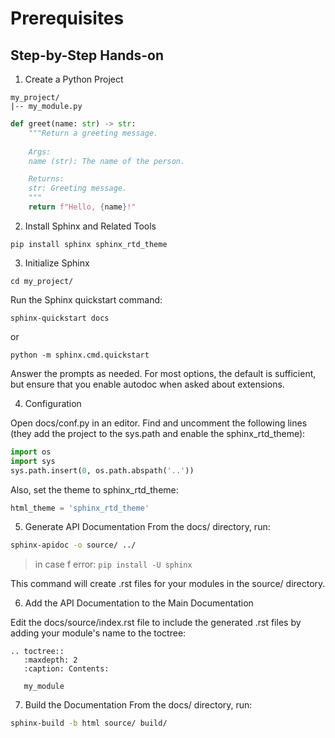 # Prerequisites

## Step-by-Step Hands-on

1. Create a Python Project
```
my_project/
|-- my_module.py
```

```python
def greet(name: str) -> str:
    """Return a greeting message.
    
    Args:
    name (str): The name of the person.

    Returns:
    str: Greeting message.
    """
    return f"Hello, {name}!"
```

2. Install Sphinx and Related Tools

```
pip install sphinx sphinx_rtd_theme
```

3. Initialize Sphinx

```
cd my_project/
```
Run the Sphinx quickstart command:
```
sphinx-quickstart docs
```
or
```
python -m sphinx.cmd.quickstart
```
Answer the prompts as needed. For most options, the default is sufficient, but ensure that you enable autodoc when asked about extensions.

4. Configuration

Open docs/conf.py in an editor. Find and uncomment the following lines (they add the project to the sys.path and enable the sphinx_rtd_theme):

```python
import os
import sys
sys.path.insert(0, os.path.abspath('..'))
```
Also, set the theme to sphinx_rtd_theme:

```python
html_theme = 'sphinx_rtd_theme'
```
5. Generate API Documentation
From the docs/ directory, run:

```bash
sphinx-apidoc -o source/ ../
```
> in case f error:
> ```pip install -U sphinx```

This command will create .rst files for your modules in the source/ directory.

6. Add the API Documentation to the Main Documentation

Edit the docs/source/index.rst file to include the generated .rst files by adding your module's name to the toctree:

```
.. toctree::
   :maxdepth: 2
   :caption: Contents:

   my_module
```

7. Build the Documentation
From the docs/ directory, run:

```bash
sphinx-build -b html source/ build/
```
